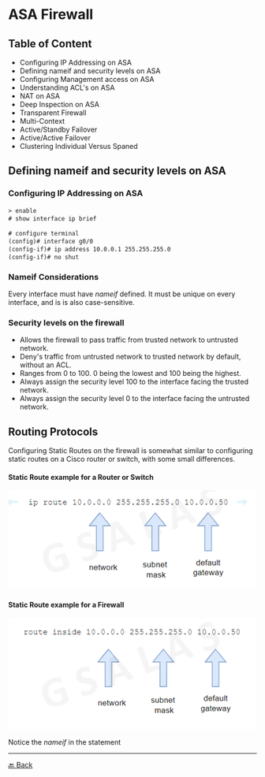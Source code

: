 # ASA Firewall

## Table of Content

* Configuring IP Addressing on ASA
* Defining nameif and security levels on ASA
* Configuring Management access on ASA
* Understanding ACL's on ASA
* NAT on ASA
* Deep Inspection on ASA
* Transparent Firewall
* Multi-Context
* Active/Standby Failover
* Active/Active Failover
* Clustering Individual Versus Spaned


## Defining nameif and security levels on ASA

### Configuring IP Addressing on ASA

```
> enable
# show interface ip brief
```

```
# configure terminal
(config)# interface g0/0
(config-if)# ip address 10.0.0.1 255.255.255.0
(config-if)# no shut
```

### Nameif Considerations

Every interface must have *nameif* defined. It must be unique on every interface, and is is also case-sensitive.

### Security levels on the firewall

* Allows the firewall to pass traffic from trusted network to untrusted network.
* Deny's traffic from untrusted network to trusted network by default, without an ACL.
* Ranges from 0 to 100. 0 being the lowest and 100 being the highest.
* Always assign the security level 100 to the interface facing the trusted network.
* Always assign the security level 0 to the interface facing the untrusted network.

## Routing Protocols

Configuring Static Routes on the firewall is somewhat similar to configuring static routes on a Cisco router or switch, with some small differences.

#### Static Route example for a Router or Switch

![Static Route on a Router or Switch](../img/static-route-ex1.png)

#### Static Route example for a Firewall

![Static Route on a Firewall](../img/static-route-ex2.png)

Notice the *nameif* in the statement

---

[🔙 Back](../README.md)